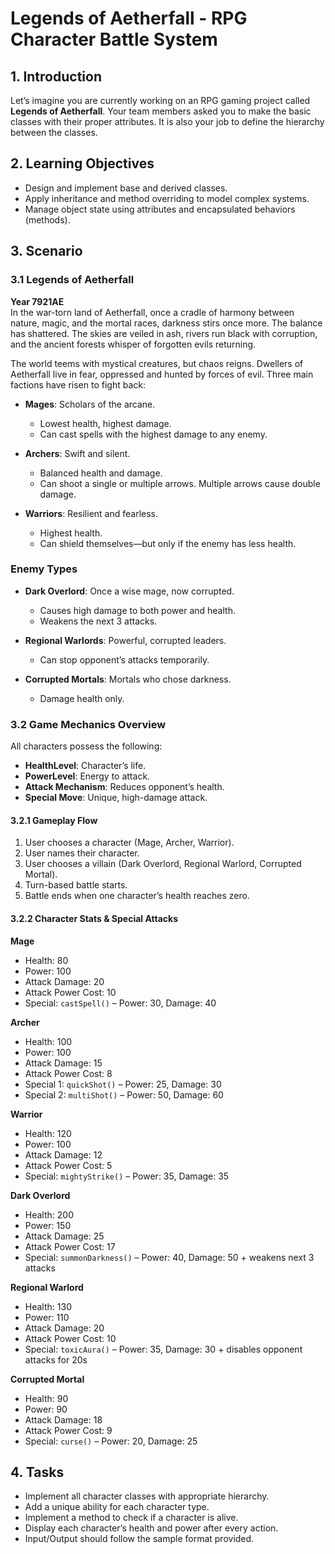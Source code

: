 # Legends of Aetherfall - RPG Character Battle System

## 1. Introduction

Let’s imagine you are currently working on an RPG gaming project called **Legends of Aetherfall**. Your team members asked you to make the basic classes with their proper attributes. It is also your job to define the hierarchy between the classes.

## 2. Learning Objectives

- Design and implement base and derived classes.
- Apply inheritance and method overriding to model complex systems.
- Manage object state using attributes and encapsulated behaviors (methods).

## 3. Scenario

### 3.1 Legends of Aetherfall

**Year 7921AE**  
In the war-torn land of Aetherfall, once a cradle of harmony between nature, magic, and the mortal races, darkness stirs once more. The balance has shattered. The skies are veiled in ash, rivers run black with corruption, and the ancient forests whisper of forgotten evils returning.

The world teems with mystical creatures, but chaos reigns. Dwellers of Aetherfall live in fear, oppressed and hunted by forces of evil. Three main factions have risen to fight back:

- **Mages**: Scholars of the arcane.  
  - Lowest health, highest damage.
  - Can cast spells with the highest damage to any enemy.

- **Archers**: Swift and silent.  
  - Balanced health and damage.
  - Can shoot a single or multiple arrows. Multiple arrows cause double damage.

- **Warriors**: Resilient and fearless.  
  - Highest health.
  - Can shield themselves—but only if the enemy has less health.

### Enemy Types

- **Dark Overlord**: Once a wise mage, now corrupted.  
  - Causes high damage to both power and health.
  - Weakens the next 3 attacks.

- **Regional Warlords**: Powerful, corrupted leaders.  
  - Can stop opponent’s attacks temporarily.

- **Corrupted Mortals**: Mortals who chose darkness.  
  - Damage health only.

### 3.2 Game Mechanics Overview

All characters possess the following:

- **HealthLevel**: Character’s life.
- **PowerLevel**: Energy to attack.
- **Attack Mechanism**: Reduces opponent’s health.
- **Special Move**: Unique, high-damage attack.

#### 3.2.1 Gameplay Flow

1. User chooses a character (Mage, Archer, Warrior).
2. User names their character.
3. User chooses a villain (Dark Overlord, Regional Warlord, Corrupted Mortal).
4. Turn-based battle starts.
5. Battle ends when one character’s health reaches zero.

#### 3.2.2 Character Stats & Special Attacks

**Mage**
- Health: 80
- Power: 100
- Attack Damage: 20
- Attack Power Cost: 10
- Special: `castSpell()` – Power: 30, Damage: 40

**Archer**
- Health: 100
- Power: 100
- Attack Damage: 15
- Attack Power Cost: 8
- Special 1: `quickShot()` – Power: 25, Damage: 30  
- Special 2: `multiShot()` – Power: 50, Damage: 60

**Warrior**
- Health: 120
- Power: 100
- Attack Damage: 12
- Attack Power Cost: 5
- Special: `mightyStrike()` – Power: 35, Damage: 35

**Dark Overlord**
- Health: 200
- Power: 150
- Attack Damage: 25
- Attack Power Cost: 17
- Special: `summonDarkness()` – Power: 40, Damage: 50 + weakens next 3 attacks

**Regional Warlord**
- Health: 130
- Power: 110
- Attack Damage: 20
- Attack Power Cost: 10
- Special: `toxicAura()` – Power: 35, Damage: 30 + disables opponent attacks for 20s

**Corrupted Mortal**
- Health: 90
- Power: 90
- Attack Damage: 18
- Attack Power Cost: 9
- Special: `curse()` – Power: 20, Damage: 25

## 4. Tasks

- Implement all character classes with appropriate hierarchy.
- Add a unique ability for each character type.
- Implement a method to check if a character is alive.
- Display each character’s health and power after every action.
- Input/Output should follow the sample format provided.

